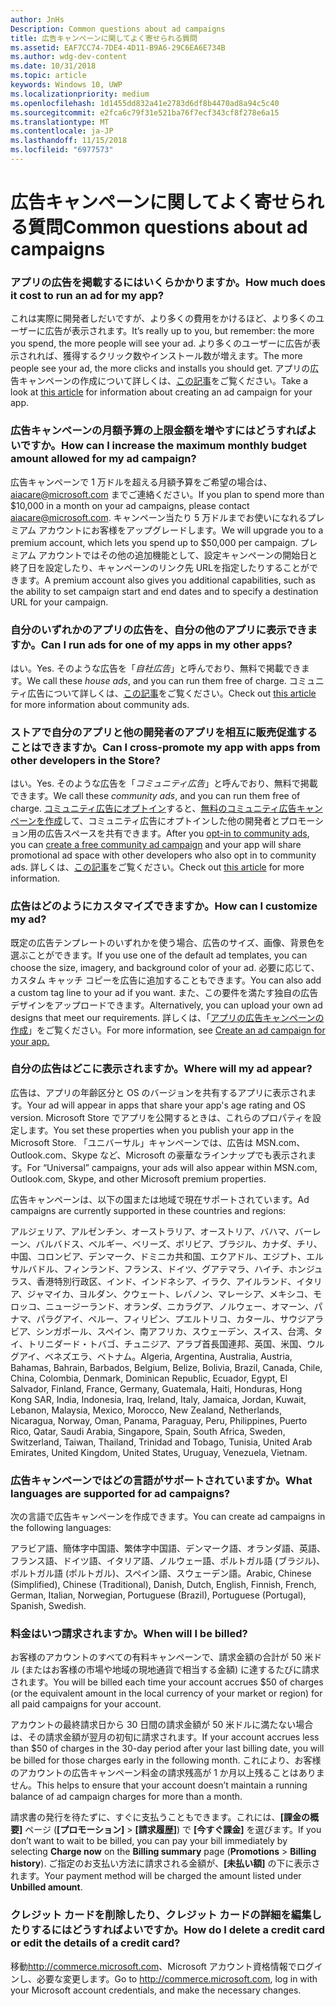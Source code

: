 ```yaml
---
author: JnHs
Description: Common questions about ad campaigns
title: 広告キャンペーンに関してよく寄せられる質問
ms.assetid: EAF7CC74-7DE4-4D11-B9A6-29C6EA6E734B
ms.author: wdg-dev-content
ms.date: 10/31/2018
ms.topic: article
keywords: Windows 10, UWP
ms.localizationpriority: medium
ms.openlocfilehash: 1d1455dd832a41e2783d6df8b4470ad8a94c5c40
ms.sourcegitcommit: e2fca6c79f31e521ba76f7ecf343cf8f278e6a15
ms.translationtype: MT
ms.contentlocale: ja-JP
ms.lasthandoff: 11/15/2018
ms.locfileid: "6977573"
---
```

# <a name="common-questions-about-ad-campaigns"></a><span data-ttu-id="cded9-103">広告キャンペーンに関してよく寄せられる質問</span><span class="sxs-lookup"><span data-stu-id="cded9-103">Common questions about ad campaigns</span></span>

### <a name="how-much-does-it-cost-to-run-an-ad-for-my-app"></a><span data-ttu-id="cded9-104">アプリの広告を掲載するにはいくらかかりますか。</span><span class="sxs-lookup"><span data-stu-id="cded9-104">How much does it cost to run an ad for my app?</span></span>

<span data-ttu-id="cded9-105">これは実際に開発者しだいですが、より多くの費用をかけるほど、より多くのユーザーに広告が表示されます。</span><span class="sxs-lookup"><span data-stu-id="cded9-105">It’s really up to you, but remember: the more you spend, the more people will see your ad.</span></span> <span data-ttu-id="cded9-106">より多くのユーザーに広告が表示されれば、獲得するクリック数やインストール数が増えます。</span><span class="sxs-lookup"><span data-stu-id="cded9-106">The more people see your ad, the more clicks and installs you should get.</span></span> <span data-ttu-id="cded9-107">アプリの広告キャンペーンの作成について詳しくは、[この記事](create-an-ad-campaign-for-your-app.md)をご覧ください。</span><span class="sxs-lookup"><span data-stu-id="cded9-107">Take a look at [this article](create-an-ad-campaign-for-your-app.md) for information about creating an ad campaign for your app.</span></span>

### <a name="how-can-i-increase-the-maximum-monthly-budget-amount-allowed-for-my-ad-campaign"></a><span data-ttu-id="cded9-108">広告キャンペーンの月額予算の上限金額を増やすにはどうすればよいですか。</span><span class="sxs-lookup"><span data-stu-id="cded9-108">How can I increase the maximum monthly budget amount allowed for my ad campaign?</span></span>

<span data-ttu-id="cded9-109">広告キャンペーンで 1 万ドルを超える月額予算をご希望の場合は、[aiacare@microsoft.com](mailto:aiacare@microsoft.com) までご連絡ください。</span><span class="sxs-lookup"><span data-stu-id="cded9-109">If you plan to spend more than $10,000 in a month on your ad campaigns, please contact [aiacare@microsoft.com](mailto:aiacare@microsoft.com).</span></span> <span data-ttu-id="cded9-110">キャンペーン当たり 5 万ドルまでお使いになれるプレミアム アカウントにお客様をアップグレードします。</span><span class="sxs-lookup"><span data-stu-id="cded9-110">We will upgrade you to a premium account, which lets you spend up to $50,000 per campaign.</span></span> <span data-ttu-id="cded9-111">プレミアム アカウントではその他の追加機能として、設定キャンペーンの開始日と終了日を設定したり、キャンペーンのリンク先 URLを指定したりすることができます。</span><span class="sxs-lookup"><span data-stu-id="cded9-111">A premium account also gives you additional capabilities, such as the ability to set campaign start and end dates and to specify a destination URL for your campaign.</span></span>

### <a name="can-i-run-ads-for-one-of-my-apps-in-my-other-apps"></a><span data-ttu-id="cded9-112">自分のいずれかのアプリの広告を、自分の他のアプリに表示できますか。</span><span class="sxs-lookup"><span data-stu-id="cded9-112">Can I run ads for one of my apps in my other apps?</span></span>

<span data-ttu-id="cded9-113">はい。</span><span class="sxs-lookup"><span data-stu-id="cded9-113">Yes.</span></span> <span data-ttu-id="cded9-114">そのような広告を「*自社広告*」と呼んでおり、無料で掲載できます。</span><span class="sxs-lookup"><span data-stu-id="cded9-114">We call these *house ads*, and you can run them free of charge.</span></span> <span data-ttu-id="cded9-115">コミュニティ広告について詳しくは、[この記事](about-house-ads.md)をご覧ください。</span><span class="sxs-lookup"><span data-stu-id="cded9-115">Check out [this article](about-house-ads.md) for more information about community ads.</span></span>

### <a name="can-i-cross-promote-my-app-with-apps-from-other-developers-in-the-store"></a><span data-ttu-id="cded9-116">ストアで自分のアプリと他の開発者のアプリを相互に販売促進することはできますか。</span><span class="sxs-lookup"><span data-stu-id="cded9-116">Can I cross-promote my app with apps from other developers in the Store?</span></span>

<span data-ttu-id="cded9-117">はい。</span><span class="sxs-lookup"><span data-stu-id="cded9-117">Yes.</span></span> <span data-ttu-id="cded9-118">そのような広告を「*コミュニティ広告*」と呼んでおり、無料で掲載できます。</span><span class="sxs-lookup"><span data-stu-id="cded9-118">We call these *community ads*, and you can run them free of charge.</span></span> <span data-ttu-id="cded9-119">[コミュニティ広告にオプトイン](about-community-ads.md#opt-in-to-community-ads)すると、[無料のコミュニティ広告キャンペーンを作成](create-an-ad-campaign-for-your-app.md)して、コミュニティ広告にオプトインした他の開発者とプロモーション用の広告スペースを共有できます。</span><span class="sxs-lookup"><span data-stu-id="cded9-119">After you [opt-in to community ads](about-community-ads.md#opt-in-to-community-ads), you can [create a free community ad campaign](create-an-ad-campaign-for-your-app.md) and your app will share promotional ad space with other developers who also opt in to community ads.</span></span> <span data-ttu-id="cded9-120">詳しくは、[この記事](about-community-ads.md)をご覧ください。</span><span class="sxs-lookup"><span data-stu-id="cded9-120">Check out [this article](about-community-ads.md) for more information.</span></span>

### <a name="how-can-i-customize-my-ad"></a><span data-ttu-id="cded9-121">広告はどのようにカスタマイズできますか。</span><span class="sxs-lookup"><span data-stu-id="cded9-121">How can I customize my ad?</span></span>

<span data-ttu-id="cded9-122">既定の広告テンプレートのいずれかを使う場合、広告のサイズ、画像、背景色を選ぶことができます。</span><span class="sxs-lookup"><span data-stu-id="cded9-122">If you use one of the default ad templates, you can choose the size, imagery, and background color of your ad.</span></span> <span data-ttu-id="cded9-123">必要に応じて、カスタム キャッチ コピーを広告に追加することもできます。</span><span class="sxs-lookup"><span data-stu-id="cded9-123">You can also add a custom tag line to your ad if you want.</span></span> <span data-ttu-id="cded9-124">また、この要件を満たす独自の広告デザインをアップロードできます。</span><span class="sxs-lookup"><span data-stu-id="cded9-124">Alternatively, you can upload your own ad designs that meet our requirements.</span></span> <span data-ttu-id="cded9-125">詳しくは、「[アプリの広告キャンペーンの作成](create-an-ad-campaign-for-your-app.md)」をご覧ください。</span><span class="sxs-lookup"><span data-stu-id="cded9-125">For more information, see [Create an ad campaign for your app.](create-an-ad-campaign-for-your-app.md)</span></span>

### <a name="where-will-my-ad-appear"></a><span data-ttu-id="cded9-126">自分の広告はどこに表示されますか。</span><span class="sxs-lookup"><span data-stu-id="cded9-126">Where will my ad appear?</span></span>

<span data-ttu-id="cded9-127">広告は、アプリの年齢区分と OS のバージョンを共有するアプリに表示されます。</span><span class="sxs-lookup"><span data-stu-id="cded9-127">Your ad will appear in apps that share your app's age rating and OS version.</span></span> <span data-ttu-id="cded9-128">Microsoft Store でアプリを公開するときは、これらのプロパティを設定します。</span><span class="sxs-lookup"><span data-stu-id="cded9-128">You set these properties when you publish your app in the Microsoft Store.</span></span> <span data-ttu-id="cded9-129">「ユニバーサル」キャンペーンでは、広告は MSN.com、Outlook.com、Skype など、Microsoft の豪華なラインナップでも表示されます。</span><span class="sxs-lookup"><span data-stu-id="cded9-129">For “Universal” campaigns, your ads will also appear within MSN.com, Outlook.com, Skype, and other Microsoft premium properties.</span></span>

<span data-ttu-id="cded9-130">広告キャンペーンは、以下の国または地域で現在サポートされています。</span><span class="sxs-lookup"><span data-stu-id="cded9-130">Ad campaigns are currently supported in these countries and regions:</span></span>

<span data-ttu-id="cded9-131">アルジェリア、アルゼンチン、オーストラリア、オーストリア、バハマ、バーレーン、バルバドス、ベルギー、ベリーズ、ボリビア、ブラジル、カナダ、チリ、中国、コロンビア、デンマーク、ドミニカ共和国、エクアドル、エジプト、エルサルバドル、フィンランド、フランス、ドイツ、グアテマラ、ハイチ、ホンジュラス、香港特別行政区、インド、インドネシア、イラク、アイルランド、イタリア、ジャマイカ、ヨルダン、クウェート、レバノン、マレーシア、メキシコ、モロッコ、ニュージーランド、オランダ、ニカラグア、ノルウェー、オマーン、パナマ、パラグアイ、ペルー、フィリピン、プエルトリコ、カタール、サウジアラビア、シンガポール、スペイン、南アフリカ、スウェーデン、スイス、台湾、タイ、トリニダード・トバゴ、チュニジア、アラブ首長国連邦、英国、米国、ウルグアイ、ベネズエラ、ベトナム。</span><span class="sxs-lookup"><span data-stu-id="cded9-131">Algeria, Argentina, Australia, Austria, Bahamas, Bahrain, Barbados, Belgium, Belize, Bolivia, Brazil, Canada, Chile, China, Colombia, Denmark, Dominican Republic, Ecuador, Egypt, El Salvador, Finland, France, Germany, Guatemala, Haiti, Honduras, Hong Kong SAR, India, Indonesia, Iraq, Ireland, Italy, Jamaica, Jordan, Kuwait, Lebanon, Malaysia, Mexico, Morocco, New Zealand, Netherlands, Nicaragua, Norway, Oman, Panama, Paraguay, Peru, Philippines, Puerto Rico, Qatar, Saudi Arabia, Singapore, Spain, South Africa, Sweden, Switzerland, Taiwan, Thailand, Trinidad and Tobago, Tunisia, United Arab Emirates, United Kingdom, United States, Uruguay, Venezuela, Vietnam.</span></span>

### <a name="what-languages-are-supported-for-ad-campaigns"></a><span data-ttu-id="cded9-132">広告キャンペーンではどの言語がサポートされていますか。</span><span class="sxs-lookup"><span data-stu-id="cded9-132">What languages are supported for ad campaigns?</span></span>

<span data-ttu-id="cded9-133">次の言語で広告キャンペーンを作成できます。</span><span class="sxs-lookup"><span data-stu-id="cded9-133">You can create ad campaigns in the following languages:</span></span>

<span data-ttu-id="cded9-134">アラビア語、簡体字中国語、繁体字中国語、デンマーク語、オランダ語、英語、フランス語、ドイツ語、イタリア語、ノルウェー語、ポルトガル語 (ブラジル)、ポルトガル語 (ポルトガル)、スペイン語、スウェーデン語。</span><span class="sxs-lookup"><span data-stu-id="cded9-134">Arabic, Chinese (Simplified), Chinese (Traditional), Danish, Dutch, English, Finnish, French, German, Italian, Norwegian, Portuguese (Brazil), Portuguese (Portugal), Spanish, Swedish.</span></span>

### <a name="when-will-i-be-billed"></a><span data-ttu-id="cded9-135">料金はいつ請求されますか。</span><span class="sxs-lookup"><span data-stu-id="cded9-135">When will I be billed?</span></span>

<span data-ttu-id="cded9-136">お客様のアカウントのすべての有料キャンペーンで、請求金額の合計が 50 米ドル (またはお客様の市場や地域の現地通貨で相当する金額) に達するたびに請求されます。</span><span class="sxs-lookup"><span data-stu-id="cded9-136">You will be billed each time your account accrues $50 of charges (or the equivalent amount in the local currency of your market or region) for all paid campaigns for your account.</span></span>

<span data-ttu-id="cded9-137">アカウントの最終請求日から 30 日間の請求金額が 50 米ドルに満たない場合は、その請求金額が翌月の初旬に請求されます。</span><span class="sxs-lookup"><span data-stu-id="cded9-137">If your account accrues less than $50 of charges in the 30-day period after your last billing date, you will be billed for those charges early in the following month.</span></span> <span data-ttu-id="cded9-138">これにより、お客様のアカウントの広告キャンペーン料金の請求残高が 1 か月以上残ることはありません。</span><span class="sxs-lookup"><span data-stu-id="cded9-138">This helps to ensure that your account doesn’t maintain a running balance of ad campaign charges for more than a month.</span></span>

<span data-ttu-id="cded9-139">請求書の発行を待たずに、すぐに支払うこともできます。これには、**[課金の概要]** ページ (**[プロモーション]** > **[請求履歴]**) で **[今すぐ課金]** を選びます。</span><span class="sxs-lookup"><span data-stu-id="cded9-139">If you don’t want to wait to be billed, you can pay your bill immediately by selecting **Charge now** on the **Billing summary** page (**Promotions** > **Billing history**).</span></span> <span data-ttu-id="cded9-140">ご指定のお支払い方法に請求される金額が、**[未払い額]** の下に表示されます。</span><span class="sxs-lookup"><span data-stu-id="cded9-140">Your payment method will be charged the amount listed under **Unbilled amount**.</span></span>

### <a name="how-do-i-delete-a-credit-card-or-edit-the-details-of-a-credit-card"></a><span data-ttu-id="cded9-141">クレジット カードを削除したり、クレジット カードの詳細を編集したりするにはどうすればよいですか。</span><span class="sxs-lookup"><span data-stu-id="cded9-141">How do I delete a credit card or edit the details of a credit card?</span></span>

<span data-ttu-id="cded9-142">移動<http://commerce.microsoft.com>、Microsoft アカウント資格情報でログインし、必要な変更します。</span><span class="sxs-lookup"><span data-stu-id="cded9-142">Go to <http://commerce.microsoft.com>, log in with your Microsoft account credentials, and make the necessary changes.</span></span>


